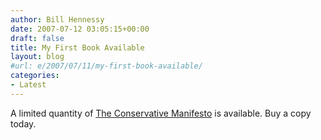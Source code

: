 ```yaml
---
author: Bill Hennessy
date: 2007-07-12 03:05:15+00:00
draft: false
title: My First Book Available
layout: blog
#url: e/2007/07/11/my-first-book-available/
categories:
- Latest
---
```


A limited quantity of [The Conservative Manifesto](https://cgi.ebay.com/ws/eBayISAPI.dll?ViewItem&item=270144444441) is available.  Buy a copy today.
